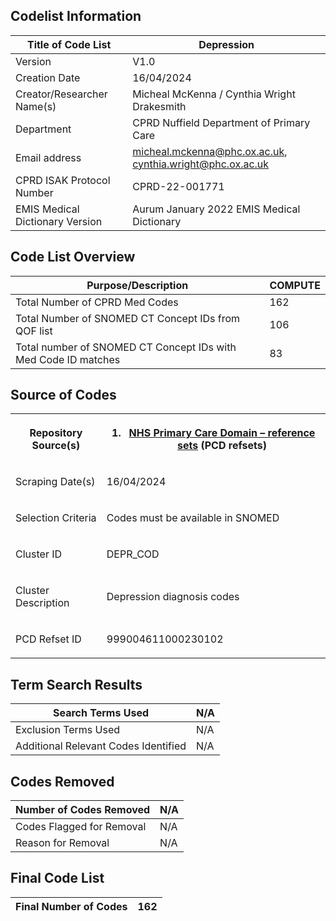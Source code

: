 ## Codelist Information

| Title of Code List | Depression |
| --- | --- |
| Version | V1.0 |
| Creation Date | 16/04/2024 |
| Creator/Researcher Name(s) | Micheal McKenna / Cynthia Wright Drakesmith |
| Department | CPRD Nuffield Department of Primary Care |
| Email address | [micheal.mckenna@phc.ox.ac.uk](mailto:micheal.mckenna@phc.ox.ac.uk), [cynthia.wright@phc.ox.ac.uk](mailto:cynthia.wright@phc.ox.ac.uk) |
| CPRD ISAK Protocol Number |   CPRD-22-001771  |
| EMIS Medical Dictionary Version | Aurum January 2022 EMIS Medical Dictionary |

## Code List Overview

| Purpose/Description | COMPUTE |
| --- | --- |
| Total Number of CPRD Med Codes | 162 |
| Total Number of SNOMED CT Concept IDs from QOF list | 106 |
| Total number of SNOMED CT Concept IDs with Med Code ID matches | 83  |

## Source of Codes

<table><tbody><tr><th><p>Repository Source(s)</p></th><th><ol><li><a href="https://digital.nhs.uk/data-and-information/data-collections-and-data-sets/data-collections/quality-and-outcomes-framework-qof/quality-and-outcome-framework-qof-business-rules/primary-care-domain-reference-set-portal">NHS Primary Care Domain – reference sets</a> (PCD refsets)</li></ol></th></tr><tr><td><p>Scraping Date(s)</p></td><td><p>16/04/2024</p></td></tr><tr><td><p>Selection Criteria</p></td><td><p>Codes must be available in SNOMED</p></td></tr><tr><td><p>Cluster ID</p></td><td><p>DEPR_COD</p></td></tr><tr><td><p>Cluster Description</p></td><td><p>Depression diagnosis codes</p></td></tr><tr><td><p>PCD Refset ID</p></td><td><p>999004611000230102</p></td></tr></tbody></table>

## Term Search Results

| Search Terms Used | N/A |
| --- | --- |
| Exclusion Terms Used | N/A |
| Additional Relevant Codes Identified | N/A |

## Codes Removed

| Number of Codes Removed | N/A |
| --- | --- |
| Codes Flagged for Removal | N/A |
| Reason for Removal | N/A |

## Final Code List

| Final Number of Codes | 162 |
| --- | --- |
